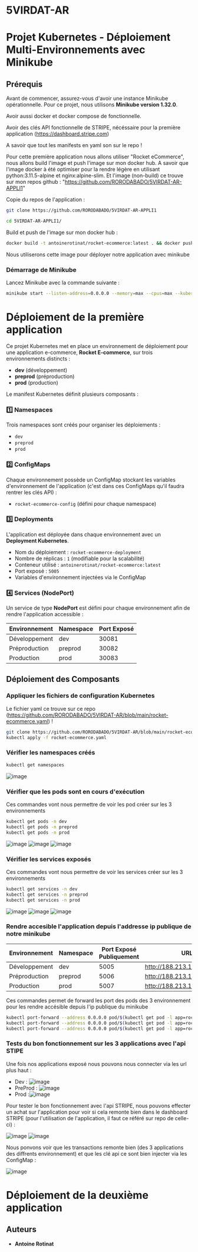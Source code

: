 # 5VIRDAT-AR
# Projet Kubernetes - Déploiement Multi-Environnements avec Minikube

## Prérequis
Avant de commencer, assurez-vous d'avoir une instance Minikube opérationnelle. Pour ce projet, nous utilisons **Minikube version 1.32.0**.

Avoir aussi docker et docker compose de fonctionnelle.

Avoir des clés API fonctionnelle de STRIPE, nécéssaire pour la première application (https://dashboard.stripe.com)

A savoir que tout les manifests en yaml son sur le repo !

Pour cette première application nous allons utiliser "Rocket eCommerce", nous allons build l'image et push l'image sur mon docker hub. A savoir que l'image docker à été optimiser pour la rendre légère en utilisant python:3.11.5-alpine et nginx:alpine-slim. Et l'image (non-build) ce trouve sur mon repos github : "https://github.com/RORODABADO/5VIRDAT-AR-APPLI1"

Copie du repos de l'application : 

```sh
git clone https://github.com/RORODABADO/5VIRDAT-AR-APPLI1
```

```sh
cd 5VIRDAT-AR-APPLI1/
```
Build et push de l'image sur mon docker hub :

```sh
docker build -t antoinerotinat/rocket-ecommerce:latest . && docker push antoinerotinat/rocket-ecommerce:latest
```
Nous utiliserons cette image pour déployer notre application avec minikube

### Démarrage de Minikube
Lancez Minikube avec la commande suivante :

```sh
minikube start --listen-address=0.0.0.0 --memory=max --cpus=max --kubernetes-version=v1.32.0
```

# Déploiement de la première application
Ce projet Kubernetes met en place un environnement de déploiement pour une application e-commerce, **Rocket E-commerce**, sur trois environnements distincts :
- **dev** (développement)
- **preprod** (préproduction)
- **prod** (production)

Le manifest Kubernetes définit plusieurs composants :

### 1️⃣ Namespaces
Trois namespaces sont créés pour organiser les déploiements :
- `dev`
- `preprod`
- `prod`

### 2️⃣ ConfigMaps
Chaque environnement possède un ConfigMap stockant les variables d'environnement de l'application (c'est dans ces ConfigMaps qu'il faudra rentrer les clés API) :
- `rocket-ecommerce-config` (défini pour chaque namespace)

### 3️⃣ Deployments
L'application est déployée dans chaque environnement avec un **Deployment Kubernetes**. 
- Nom du déploiement : `rocket-ecommerce-deployment`
- Nombre de réplicas : `1` (modifiable pour la scalabilité)
- Conteneur utilisé : `antoinerotinat/rocket-ecommerce:latest`
- Port exposé : `5005`
- Variables d'environnement injectées via le ConfigMap

### 4️⃣ Services (NodePort)
Un service de type **NodePort** est défini pour chaque environnement afin de rendre l'application accessible :

| Environnement | Namespace | Port Exposé |
|--------------|-----------|-------------|
| Développement | dev | 30081 |
| Préproduction | preprod | 30082 |
| Production | prod | 30083 |

## Déploiement des Composants

### Appliquer les fichiers de configuration Kubernetes
Le fichier yaml ce trouve sur ce repo (https://github.com/RORODABADO/5VIRDAT-AR/blob/main/rocket-ecommerce.yaml) !
```sh
git clone https://github.com/RORODABADO/5VIRDAT-AR/blob/main/rocket-ecommerce.yaml
kubectl apply -f rocket-ecommerce.yaml
```

### Vérifier les namespaces créés
```sh
kubectl get namespaces
```
![image](https://github.com/user-attachments/assets/4b7022ae-127c-4a95-82c9-0c63c160a451)

### Vérifier que les pods sont en cours d'exécution
Ces commandes vont nous permettre de voir les pod créer sur les 3 environnements 
```sh
kubectl get pods -n dev
kubectl get pods -n preprod
kubectl get pods -n prod
```
![image](https://github.com/user-attachments/assets/73e5d9f6-1eb8-4014-a2b5-bcf81ed1d8cb)
![image](https://github.com/user-attachments/assets/528a4b59-8776-4652-8af8-7b8743ba0363)
![image](https://github.com/user-attachments/assets/073a0e50-d1a0-42c3-9618-3e067c40abfc)

### Vérifier les services exposés
Ces commandes vont nous permettre de voir les services créer sur les 3 environnements 
```sh
kubectl get services -n dev
kubectl get services -n preprod
kubectl get services -n prod
```
![image](https://github.com/user-attachments/assets/c455c4cd-791e-4ac0-b36f-4db6eb77ed29)
![image](https://github.com/user-attachments/assets/bc700115-e6d0-4ee6-b504-a33ffd4bcf80)
![image](https://github.com/user-attachments/assets/b576d080-cb13-4b91-9c23-3b5f4c62bc93)

### Rendre accesible l'application depuis l'addresse ip publique de notre minikube

| Environnement | Namespace | Port Exposé Publiquement | URL |
|--------------|-----------|-------------|-------------|
| Développement | dev | 5005 | http://188.213.128.250:5005
| Préproduction | preprod | 5006 | http://188.213.128.250:5006
| Production | prod | 5007 | http://188.213.128.250:5007

Ces commandes permet de forward les port des pods des 3 environnement pour les rendre accésible depuis l'ip publique du minikube
```sh
kubectl port-forward --address 0.0.0.0 pod/$(kubectl get pod -l app=rocket-ecommerce -n dev -o jsonpath="{.items[0].metadata.name}") -n dev 5005:5005
kubectl port-forward --address 0.0.0.0 pod/$(kubectl get pod -l app=rocket-ecommerce -n preprod -o jsonpath="{.items[0].metadata.name}") -n preprod 5006:5005
kubectl port-forward --address 0.0.0.0 pod/$(kubectl get pod -l app=rocket-ecommerce -n prod -o jsonpath="{.items[0].metadata.name}") -n prod 5007:5005
```

### Tests du bon fonctionnement sur les 3 applications avec l'api STIPE 
Une fois nos applications exposé nous pouvons nous connecter via les url plus haut : 

- Dev : ![image](https://github.com/user-attachments/assets/c6359b09-da53-436d-9e88-5026f8b28590)
- PreProd : ![image](https://github.com/user-attachments/assets/7c2cf121-7a4e-4574-bd9b-d35657ca7f08)
- Prod :![image](https://github.com/user-attachments/assets/63b0888f-9d87-4293-8244-ec1b5ab38c9f)

Pour tester le bon fonctionnement avec l'api STRIPE, nous pouvons effecter un achat sur l'application pour voir si cela remonte bien dans le dashboard STRIPE (pour l'utilisation de l'application, il faut ce référé sur repo de celle-ci) : 

![image](https://github.com/user-attachments/assets/abd8ecee-2d4f-4705-99fa-5c42aa7ad30f)
![image](https://github.com/user-attachments/assets/0a7a1c11-89d9-4253-a0c8-4540558f4bd3)

Nous ponvons voir que les transactions remonte bien (des 3 applications des diffrents environnement) et que les clé api ce sont bien injecter via les ConfigMap : 

![image](https://github.com/user-attachments/assets/f4417728-dec9-4795-8b03-bf0aa32744fa)


# Déploiement de la deuxième application




## Auteurs
- **Antoine Rotinat**


